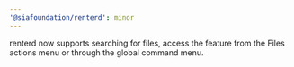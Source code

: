 ```yaml
---
'@siafoundation/renterd': minor
---
```


renterd now supports searching for files, access the feature from the Files actions menu or through the global command menu.
